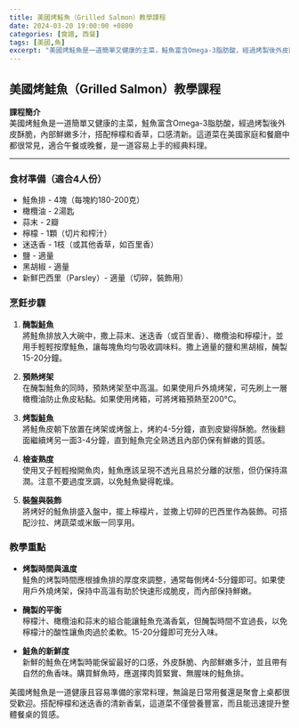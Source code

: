 ```yaml
---
title: 美國烤鮭魚（Grilled Salmon）教學課程
date: 2024-03-20 19:00:00 +0800
categories: [食譜, 西餐]
tags: [美國,魚] 
excerpt: "美國烤鮭魚是一道簡單又健康的主菜，鮭魚富含Omega-3脂肪酸，經過烤製後外皮酥脆，內部鮮嫩多汁，搭配檸檬和香草，口感清新。這道菜在美國家庭和餐廳中都很常見，適合午餐或晚餐，是一道容易上手的經典料理"
---
```


## 美國烤鮭魚（Grilled Salmon）教學課程

**課程簡介**  
美國烤鮭魚是一道簡單又健康的主菜，鮭魚富含Omega-3脂肪酸，經過烤製後外皮酥脆，內部鮮嫩多汁，搭配檸檬和香草，口感清新。這道菜在美國家庭和餐廳中都很常見，適合午餐或晚餐，是一道容易上手的經典料理。

---

### 食材準備（適合4人份）

- 鮭魚排 - 4塊（每塊約180-200克）  
- 橄欖油 - 2湯匙  
- 蒜末 - 2瓣  
- 檸檬 - 1顆（切片和榨汁）  
- 迷迭香 - 1枝（或其他香草，如百里香）  
- 鹽 - 適量  
- 黑胡椒 - 適量  
- 新鮮巴西里（Parsley）- 適量（切碎，裝飾用）

### 烹飪步驟

1. **醃製鮭魚**  
   將鮭魚排放入大碗中，撒上蒜末、迷迭香（或百里香）、橄欖油和檸檬汁，並用手輕輕按摩鮭魚，讓每塊魚均勻吸收調味料。撒上適量的鹽和黑胡椒，醃製15-20分鐘。

2. **預熱烤架**  
   在醃製鮭魚的同時，預熱烤架至中高溫。如果使用戶外燒烤架，可先刷上一層橄欖油防止魚皮粘黏。如果使用烤箱，可將烤箱預熱至200°C。

3. **烤製鮭魚**  
   將鮭魚皮朝下放置在烤架或烤盤上，烤約4-5分鐘，直到皮變得酥脆。然後翻面繼續烤另一面3-4分鐘，直到鮭魚完全熟透且內部仍保有鮮嫩的質感。

4. **檢查熟度**  
   使用叉子輕輕撥開魚肉，鮭魚應該呈現不透光且易於分離的狀態，但仍保持濕潤。注意不要過度烹調，以免鮭魚變得乾燥。

5. **裝盤與裝飾**  
   將烤好的鮭魚排盛入盤中，擺上檸檬片，並撒上切碎的巴西里作為裝飾。可搭配沙拉、烤蔬菜或米飯一同享用。

### 教學重點

- **烤製時間與溫度**  
  鮭魚的烤製時間應根據魚排的厚度來調整，通常每側烤4-5分鐘即可。如果使用戶外燒烤架，保持中高溫有助於快速形成脆皮，而內部保持鮮嫩。

- **醃製的平衡**  
  檸檬汁、橄欖油和蒜末的組合能讓鮭魚充滿香氣，但醃製時間不宜過長，以免檸檬汁的酸性讓魚肉過於柔軟。15-20分鐘即可充分入味。

- **鮭魚的新鮮度**  
  新鮮的鮭魚在烤製時能保留最好的口感，外皮酥脆、內部鮮嫩多汁，並且帶有自然的魚香味。購買鮮魚時，應選擇肉質緊實、無腥味的鮭魚排。

美國烤鮭魚是一道健康且容易準備的家常料理，無論是日常用餐還是聚會上桌都很受歡迎。搭配檸檬和迷迭香的清新香氣，這道菜不僅營養豐富，而且能迅速提升整體餐桌的質感。
